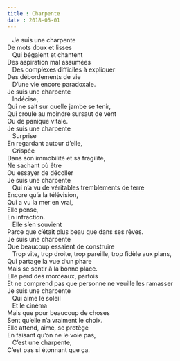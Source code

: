 ```yaml
---
title : Charpente
date : 2018-05-01
---
```


&nbsp;&nbsp;&nbsp;Je suis une charpente\
De mots doux et lisses\
&nbsp;&nbsp;&nbsp;Qui bégaient et chantent\
Des aspiration mal assumées\
&nbsp;&nbsp;&nbsp;Des complexes difficiles à expliquer\
Des débordements de vie\
&nbsp;&nbsp;&nbsp;D’une vie encore paradoxale.\
Je suis une charpente\
&nbsp;&nbsp;&nbsp;Indécise,\
Qui ne sait sur quelle jambe se tenir,\
Qui croule au moindre sursaut de vent\
Ou de panique vitale.\
Je suis une charpente\
&nbsp;&nbsp;&nbsp;Surprise\
En regardant autour d’elle,\
&nbsp;&nbsp;&nbsp;Crispée\
Dans son immobilité et sa fragilité,\
Ne sachant où être\
Ou essayer de décoller\
Je suis une charpente\
&nbsp;&nbsp;&nbsp;Qui n’a vu de véritables tremblements de terre\
Encore qu’à la télévision,\
Qui a vu la mer en vrai,\
Elle pense,\
En infraction.\
&nbsp;&nbsp;&nbsp;Elle s’en souvient\
Parce que c’était plus beau que dans ses rêves.\
Je suis une charpente\
Que beaucoup essaient de construire\
&nbsp;&nbsp;&nbsp;Trop vite, trop droite, trop pareille, trop fidèle aux plans,\
Qui partage la vue d’un phare\
Mais se sentir à la bonne place.\
Elle perd des morceaux, parfois\
Et ne comprend pas que personne ne veuille les ramasser\
Je suis une charpente\
&nbsp;&nbsp;&nbsp;Qui aime le soleil\
&nbsp;&nbsp;&nbsp;Et le cinéma\
Mais que pour beaucoup de choses\
Sent qu’elle n’a vraiment le choix.\
Elle attend, aime, se protège\
En faisant qu’on ne le voie pas,\
&nbsp;&nbsp;&nbsp;C’est une charpente,\
C’est pas si étonnant que ça.